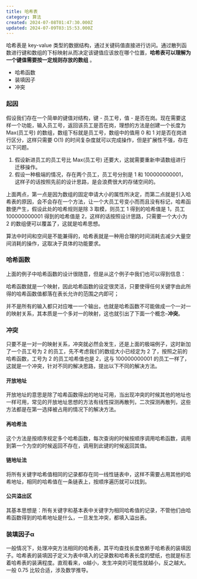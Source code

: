 ```yaml
---
title: 哈希表
category: 算法
created: 2024-07-08T01:47:30.000Z
updated: 2024-07-09T03:15:53.000Z
---
```

哈希表是 key-value 类型的数据结构，通过关键码值直接进行访问。通过散列函数进行键和数组的下标映射从而决定该键值应该放在哪个位置，**哈希表可以理解为一个键值需要按一定规则存放的数组** 。

- 哈希函数
- 装填因子
- 冲突

### 起因

假设我们存在一个简单的键值对结构，键 - 员工号，值 - 是否在岗。现在需要这样一个功能，输入员工号，返回该员工是否在岗，理想的方法是创建一个长度为 Max(员工号) 的数组，数组下标就是员工号，数组中的值用 0 和 1 对是否在岗进行区分，这样只需要 O(1) 的时间复杂度就可以完成操作，但是扩展性不强，存在以下问题。

1. 假设新进员工的员工号比 Max(员工号) 还要大，这就需要重新申请数组进行迁移操作。
2. 假设一种极端的情况，存在两个员工，员工号分别是 1 和 100000000001，这样子的话按照先前的设计思路，是会浪费很大的存储空间的。

上面两点，第一点是因为数组的固定申请大小的属性所决定，而第二点就是引入哈希表的原因，会不会存在一个方法，让一个大员工号变小而而且没有标记，哈希函数便产生，假设此处的哈希规则是除 3 取模，则员工 1 得到的哈希值是 1，员工 100000000001 得到的哈希值是 2，这样的话按照设计思路，只需要一个大小为 2 的数组便可以覆盖了，这就是哈希思想。

算法中时间和空间是不能兼得的，哈希表就是一种用合理的时间消耗去减少大量空间消耗的操作，这取决于具体的功能要求。

### 哈希函数

上面的例子中哈希函数的设计很随意，但是从这个例子中我们也可以得到信息：

哈希函数就是一个映射，因此哈希函数的设定很灵活，只要使得任何关键字由此所得的哈希函数值都落在表长允许的范围之内即可；

并不是所有的输入都只对应唯一一个输出，也就是哈希函数不可能做成一个一对一的映射关系，其本质是一个多对一的映射，这也就引出了下面一个概念–**冲突**。

### 冲突

只要不是一对一的映射关系，冲突就必然会发生，还是上面的极端例子，这时新加了一个员工号为 2 的员工，先不考虑我们的数组大小已经定为 2 了，按照之前的哈希函数，工号为 2 的员工哈希值也是 2，这与 100000000001 的员工一样了，这就是一个冲突，针对不同的解决思路，提出以下不同的解决方法。

#### 开放地址

开放地址的意思是除了哈希函数得出的地址可用，当出现冲突的时候其他的地址也一样可用，常见的开放地址思想的方法有线性探测再散列，二次探测再散列，这些方法都是在第一选择被占用的情况下的解决方法。

#### 再哈希法

这个方法是按顺序规定多个哈希函数，每次查询的时候按顺序调用哈希函数，调用到第一个为空的时候返回不存在，调用到此键的时候返回其值。

#### 链地址法

将所有关键字哈希值相同的记录都存在同一线性链表中，这样不需要占用其他的哈希地址，相同的哈希值在一条链表上，按顺序遍历就可以找到。

#### 公共溢出区

其基本思想是：所有关键字和基本表中关键字为相同哈希值的记录，不管他们由哈希函数得到的哈希地址是什么，一旦发生冲突，都填入溢出表。

### 装填因子α

一般情况下，处理冲突方法相同的哈希表，其平均查找长度依赖于哈希表的装填因子。哈希表的装填因子定义为表中填入的记录数和哈希表长度的壁纸，也就是标志着哈希表的装满程度。直观看来，α越小，发生冲突的可能性就越小，反之越大。一般 0.75 比较合适，涉及数学推导。

